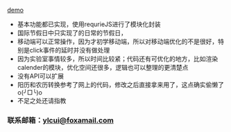 [demo](http://pramper.github.io/Demos/Calendar/)

- 基本功能都已实现，使用requrieJS进行了模块化封装
- 国际节假日中只实现了的日常的节假日，
- 移动端可以正常操作，因为才初学移动端，所以对移动端优化的不是很好，特别是click事件的延时并没有做处理
- 因为实验室事情较多，所以时间比较紧；代码还有可优化的地方，比如渲染calender的模块，优化空间还很多，逻辑也可以整理的更清楚点
- 没有API可以扩展
- 阳历和农历转换参考了网上的代码，修改之后直接拿来用了，这点确实偷懒了o(╯□╰)o
- 不足之处还请指教

### 联系邮箱：ylcui@foxamail.com